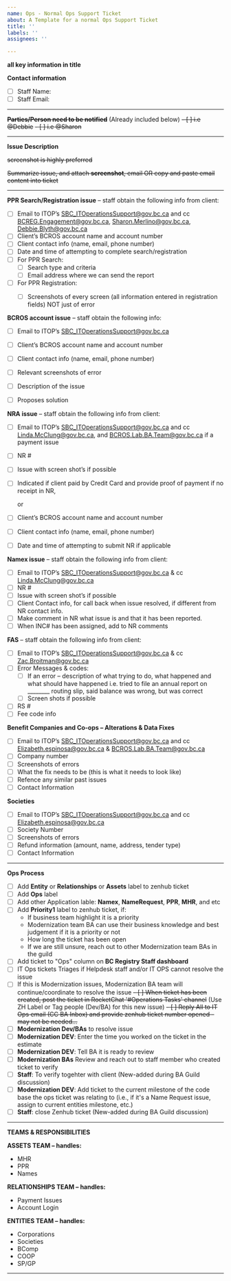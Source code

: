 ```yaml
---
name: Ops - Normal Ops Support Ticket
about: A Template for a normal Ops Support Ticket
title: ''
labels: ''
assignees: ''

---
```


**all key information in title**

**Contact information**
- [ ] Staff Name:
- [ ] Staff Email:

-----------------

~~**Parties/Person need to be notified**~~ (Already included below)
~~- [ ] i.e @Debbie~~ 
~~- [ ] i.e @Sharon~~

-----------------

**Issue Description**

~~screenshot is highly preferred~~

~~Summarize issue, and attach **screenshot**, email OR copy and paste email content into ticket~~

-----------------

**PPR Search/Registration issue** – staff obtain the following info from client:

- [ ] Email to ITOP’s SBC_ITOperationsSupport@gov.bc.ca and cc BCREG.Engagement@gov.bc.ca, Sharon.Merlino@gov.bc.ca, Debbie.Blyth@gov.bc.ca 
- [ ] Client’s BCROS account name and account number
- [ ] Client contact info (name, email, phone number)
- [ ] Date and time of attempting to complete search/registration
- [ ] For PPR Search: 
    - [ ] Search type and criteria
    - [ ] Email address where we can send the report
- [ ] For PPR Registration: 
    - [ ] Screenshots of every screen (all information entered in registration fields) NOT just of error
  

**BCROS account issue** – staff obtain the following info:

- [ ] Email to ITOP’s SBC_ITOperationsSupport@gov.bc.ca
- [ ] Client’s BCROS account name and account number
- [ ] Client contact info (name, email, phone number)
- [ ] Relevant screenshots of error
- [ ] Description of the issue
- [ ] Proposes solution


**NRA issue** – staff obtain the following info from client:

- [ ] Email to ITOP’s SBC_ITOperationsSupport@gov.bc.ca and cc Linda.McClung@gov.bc.ca, and BCROS.Lab.BA.Team@gov.bc.ca if a payment issue
- [ ] NR #
- [ ] Issue with screen shot’s if possible
- [ ] Indicated if client paid by Credit Card and provide proof of payment if no receipt in NR, 
   
   or 
- [ ] Client’s BCROS account name and account number
- [ ] Client contact info (name, email, phone number)
- [ ] Date and time of attempting to submit NR if applicable


**Namex issue** – staff obtain the following info from client:

- [ ] Email to ITOP’s SBC_ITOperationsSupport@gov.bc.ca & cc Linda.McClung@gov.bc.ca 
- [ ] NR #
- [ ] Issue with screen shot’s if possible
- [ ] Client Contact info, for call back when issue resolved, if different from NR contact info.
- [ ] Make comment in NR what issue is and that it has been reported.  
- [ ] When INC# has been assigned, add to NR comments

**FAS** – staff obtain the following info from client:

- [ ] Email to ITOP’s SBC_ITOperationsSupport@gov.bc.ca & cc Zac.Broitman@gov.bc.ca
- [ ] Error Messages & codes: 
    - [ ] If an error – description of what trying to do, what happened and what should have happened i.e. tried to file an annual report on ________ routing slip, said balance was wrong, but was correct
    - [ ] Screen shots if possible
- [ ] RS #
- [ ] Fee code info

**Benefit Companies and Co-ops – Alterations & Data Fixes**
- [ ] Email to ITOP’s SBC_ITOperationsSupport@gov.bc.ca and cc Elizabeth.espinosa@gov.bc.ca & BCROS.Lab.BA.Team@gov.bc.ca
- [ ] Company number
- [ ] Screenshots of errors 
- [ ] What the fix needs to be (this is what it needs to look like)
- [ ] Refence any similar past issues
- [ ] Contact Information  

**Societies**

- [ ] Email to ITOP’s SBC_ITOperationsSupport@gov.bc.ca and cc Elizabeth.espinosa@gov.bc.ca 
- [ ] Society Number
- [ ] Screenshots of errors 
- [ ] Refund information (amount, name, address, tender type)
- [ ] Contact Information  

-----------------

**Ops Process**
- [ ] Add **Entity** or **Relationships** or **Assets** label to zenhub ticket
- [ ] Add **Ops** label
- [ ] Add other Application lable: **Namex**, **NameRequest**, **PPR**, **MHR**, and etc
- [ ] Add **Priority1** label to zenhub ticket, if:
  - If business team highlight it is a priority
  - Modernization team BA can use their business knowledge and best judgement if it is a priority or not
  - How long the ticket has been open
  - If we are still unsure, reach out to other Modernization team BAs in the guild
- [ ] Add ticket to "Ops" column on **BC Registry Staff dashboard**
- [ ] IT Ops tickets Triages if Helpdesk staff and/or IT OPS cannot resolve the issue
- [ ] If this is Modernization issues, Modernization BA team will continue/coordinate to resolve the issue
~~- [ ] When ticket has been created, post the ticket in RocketChat '#Operations Tasks' channel~~  (Use ZH Label or Tag people (Dev/BA) for this new issue)
~~- [ ] Reply All to IT Ops email (CC BA Inbox) and provide zenhub ticket number opened - may not be needed...~~
- [ ] **Modernization Dev/BAs** to resolve issue 
- [ ] **Modernization DEV**: Enter the time you worked on the ticket in the estimate
- [ ] **Modernization DEV**: Tell BA it is ready to review
- [ ] **Modernization BAs** Review and reach out to staff member who created ticket to verify
- [ ] **Staff**: To verify togehter with client (New-added during BA Guild discussion)
- [ ] **Modernization DEV**: Add ticket to the current milestone of the code base the ops ticket was relating to (i.e., if it's a Name Request issue, assign to current entities milestone, etc.)
- [ ] **Staff**: close Zenhub ticket (New-added during BA Guild discussion)

-----------------

**TEAMS & RESPONSIBILITIES**

**ASSETS TEAM – handles:**
- MHR
- PPR
- Names

**RELATIONSHIPS TEAM – handles:**

- Payment Issues
- Account Login

**ENTITIES TEAM – handles:**
- Corporations
- Societies
- BComp
- COOP
- SP/GP

-----------------


